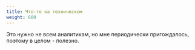 ```yaml
---
title: Что-то на техническом
weight: 600
---
```


Это нужно не всем аналитикам, но мне периодически пригождалось, поэтому в целом - полезно.
